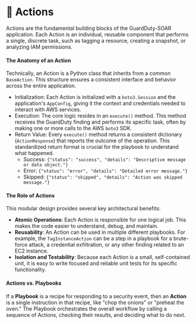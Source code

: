 # 🔨 Actions

Actions are the fundamental building blocks of the GuardDuty-SOAR application. Each Action is an individual, reusable component that performs a single, discrete task, such as tagging a resource, creating a snapshot, or analyzing IAM permissions.

#### The Anatomy of an Action

Technically, an Action is a Python class that inherits from a common `BaseAction`. This structure ensures a consistent interface and behavior across the entire application.

* Initialization: Each Action is initialized with a `boto3.Session` and the application's `AppConfig`, giving it the context and credentials needed to interact with AWS services.
* Execution: The core logic resides in an `execute()` method. This method receives the GuardDuty finding and performs its specific task, often by making one or more calls to the AWS `boto3` SDK.
* Return Value: Every `execute()` method returns a consistent dictionary (`ActionResponse`) that reports the outcome of the operation. This standardized return format is crucial for the playbook to understand what happened.
  * Success: `{"status": "success", "details": "Descriptive message or data object."}`
  * Error: `{"status": "error", "details": "Detailed error message."}`&#x20;
  * Skipped: `{"status": "skipped", "details": "Action was skipped message."}`

#### The Role of Actions

This modular design provides several key architectural benefits:

* **Atomic Operations**: Each Action is responsible for one logical job. This makes the code easier to understand, debug, and maintain.
* **Reusability**: An Action can be used in multiple different playbooks. For example, the `TagInstanceAction` can be a step in a playbook for a brute-force attack, a credential exfiltration, or any other finding related to an EC2 instance.
* **Isolation and Testability**: Because each Action is a small, self-contained unit, it is easy to write focused and reliable unit tests for its specific functionality.

#### Actions vs. Playbooks

If a **Playbook** is a recipe for responding to a security event, then an **Action** is a single instruction in that recipe, like "chop the onions" or "preheat the oven." The Playbook orchestrates the overall workflow by calling a sequence of Actions, checking their results, and deciding what to do next.